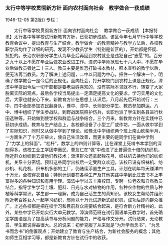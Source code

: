 ### 太行中等学校贯彻新方针  面向农村面向社会　教学做合一获成绩

1946-12-05
第2版()
专栏：

　　太行中等学校贯彻新方针
    面向农村面向社会
  　教学做合一获成绩
    【本报特讯】太行各中等学校试行新教育方针，已获初步成绩。该区今年七月举行中等学校教育会议中，提出教育与生产结合，教学做合一的教育精神与教学方法后，各校教职学员均作了详细的研究。发现不少教员学生（特别是新区的），开始都是怀疑、抗拒的。长治农职部分学生认为毕业后再回到农村就业是违犯自己“志愿”的。百分之九十以上不愿在毕业后做农业改进工作。漳滨中学师范班七十六人中，不愿在毕业后做教员者达二十三人。教员主要是惟恐打破书本教材、照本宣科的教学以后，便无法再当教员。为了解决上述问题，二中以问题为中心，扭住一个解决一个，明确了做学教合一是今后的正规化。面向社会，打开学校门到农村上课是正规化。漳滨中学提出今后一切干部都是要老百姓喜欢的，没有实际本领就不行，转变了大家脱离实际的观点。最后各学校当局提出一定满足提高文化的要求，学习实用的文化后，大家也就安心下来。新教育方针在思想上认识后，八月起先后开始试行：三中、四中全部参加农民翻身队，豫中、漳中、长师部分学生、教员参加群运。八中、博中组织了学生参战队，到野战医院照护伤兵，长职也派了学生到各县进行秋田选种等。开始做到使学校和群运与战争结合。三个月来，新教育方针在实践中已获初步成绩。教育与生产结合上，各校都设备了小型工厂或作坊，一面从做中学到了实际知识，同时又从做中学到了理论。如豫北中学组织两个班上南山砍柴半月，一方面生产了十万斤柴火，使自己生活改善，而更主要的是同学们在做中学到了“力学上的斜面”，“杠杆”，数学上的四则计算等，比在课堂上死啃书本学到的深刻得多。该校工业工学团李惠民、曹友仁在“做”中改进了比普遍快十倍的纺织机，附近群众纷纷跑去请他们教技术；汲淇群众还拿起弹花弓、织袜机去换他们的纺织机，关系十分密切。预料这些同学出校后一定受群众欢迎。该校已设有织袜机、纺纱机、轧花机、织布机多部的工厂，仍陆续添置生产工具，计划在明年每天赚洋四十万元，全校穿衣自给；特别计划要在各种生产及其他实践中学到比过去书本上丰富得多的各种知识和有用学理。漳滨中学以五十亩校田，专聘一位老农和自然教员结合，指导学生学习土壤、肥料、日光与水对植物的作用，各种农作物的性质与种植等科学常识，学生都一一理解，成为自己活生生的真知识。该校女生帮助并组织附近老百姓女人一起学习纺织，邢师以十万元试造新式纺织机，成功后即向群众推广。上述各校都是把在校学习和目前群众需要结合起来，是符合新方针精神的。此外，某些中学已开始实行大单元教学。漳滨师范班在试行国语单元教学时，首先确定学国语是为了提高读书与分析问题的能力，严格与作文分开。试行结果，无论教员、学生都说得益很大。总的说来：初步克服了从来就是“为升学而念书”，“为念书而念书”的倒置观点；开始建立了教育与生产结合，为新社会服务的概念；其他如师生互相学习等，都是新教育方针在试行中的收获。
